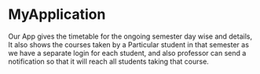# MyApplication
Our App gives the timetable for the ongoing semester day wise and details,
It also shows the courses taken by a Particular student in that semester as we have a separate login for each student, and also professor can send a notification so that it will reach all students taking that course.

